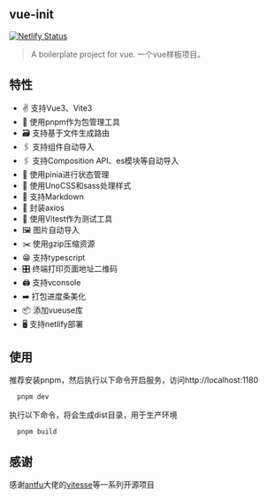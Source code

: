 ## vue-init

[![Netlify Status](https://api.netlify.com/api/v1/badges/43a07b92-ff71-4d9c-86d7-5c512963a81f/deploy-status)](https://app.netlify.com/sites/vueinit/deploys)

> A boilerplate project for vue. 一个vue样板项目。

## 特性

* ✌️ 支持Vue3、Vite3
* 🧰 使用pnpm作为包管理工具
* 🗃️ 支持基于文件生成路由
* 🖇️ 支持组件自动导入
* 🖇️ 支持Composition API、es模块等自动导入
* 🍍 使用pinia进行状态管理
* 🎨 使用UnoCSS和sass处理样式
* 📄 支持Markdown
* 🚀 封装axios
* 🔧 使用Vitest作为测试工具
* 🖼️ 图片自动导入
* ✂️ 使用gzip压缩资源
* 😁 支持typescript
* 🎛️ 终端打印页面地址二维码
* 🖨️ 支持vconsole
* ➡️ 打包进度条美化
* 📦 添加vueuse库
* 🖥️ 支持netlify部署


## 使用

推荐安装pnpm，然后执行以下命令开启服务，访问http://localhost:1180

```bash
  pnpm dev
```

执行以下命令，将会生成dist目录，用于生产环境

```bash
  pnpm build
```

## 感谢

感谢[antfu](https://github.com/antfu)大佬的[vitesse](https://github.com/antfu/vitesse)等一系列开源项目